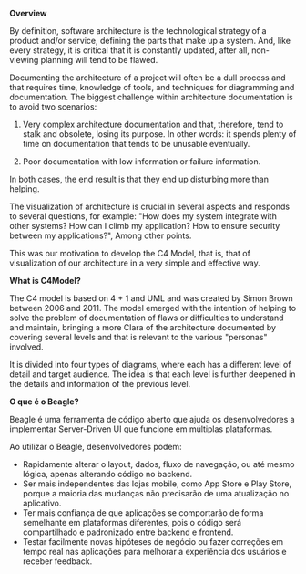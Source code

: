

**Overview**

By definition, software architecture is the technological strategy of a product and/or service, defining the parts that make up a system. And, like every strategy, it is critical that it is constantly updated, after all, non-viewing planning will tend to be flawed.

Documenting the architecture of a project will often be a dull process and that requires time, knowledge of tools, and techniques for diagramming and documentation. The biggest challenge within architecture documentation is to avoid two scenarios:

1. Very complex architecture documentation and that, therefore, tend to stalk and obsolete, losing its purpose. In other words: it spends plenty of time on documentation that tends to be unusable eventually.

2. Poor documentation with low information or failure information.

In both cases, the end result is that they end up disturbing more than helping.

The visualization of architecture is crucial in several aspects and responds to several questions, for example: "How does my system integrate with other systems? How can I climb my application? How to ensure security between my applications?", Among other points.

This was our motivation to develop the C4 Model, that is, that of visualization of our architecture in a very simple and effective way.



**What is C4Model?**

The C4 model is based on 4 + 1 and UML and was created by Simon Brown between 2006 and 2011. The model emerged with the intention of helping to solve the problem of documentation of flaws or difficulties to understand and maintain, bringing a more Clara of the architecture documented by covering several levels and that is relevant to the various "personas" involved.

It is divided into four types of diagrams, where each has a different level of detail and target audience. The idea is that each level is further deepened in the details and information of the previous level.



**O que é o Beagle?**

Beagle é uma ferramenta de código aberto que ajuda os desenvolvedores a implementar Server-Driven UI que funcione em múltiplas plataformas.

Ao utilizar o Beagle, desenvolvedores podem:

 - Rapidamente alterar o layout, dados, fluxo de navegação, ou até mesmo lógica, apenas alterando código no backend.
 - Ser mais independentes das lojas mobile, como App Store e Play Store, porque a maioria das mudanças não precisarão de uma atualização no aplicativo.
 - Ter mais confiança de que aplicações se comportarão de forma semelhante em plataformas diferentes, pois o código será compartilhado e padronizado entre backend e frontend.
 - Testar facilmente novas hipóteses de negócio ou fazer correções em tempo real nas aplicações para melhorar a experiência dos usuários e receber feedback.